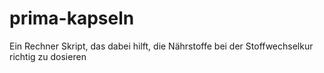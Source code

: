 # prima-kapseln
Ein Rechner Skript, das dabei hilft, die Nährstoffe bei der Stoffwechselkur richtig zu dosieren
